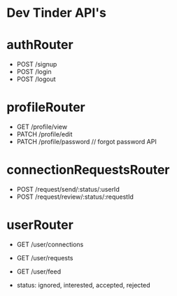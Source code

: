 # Dev Tinder API's

# authRouter
- POST /signup
- POST /login
- POST /logout

# profileRouter
- GET /profile/view
- PATCH /profile/edit
- PATCH /profile/password // forgot password API

# connectionRequestsRouter
- POST /request/send/:status/:userId
- POST /request/review/:status/:requestId


# userRouter
- GET /user/connections
- GET /user/requests
- GET /user/feed

- status: ignored, interested, accepted, rejected 
